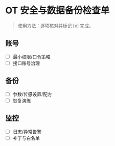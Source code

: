 # OT 安全与数据备份检查单

> 使用方法：逐项核对并标记 [x] 完成。

## 账号

- [ ] 最小权限/口令策略
- [ ] 接口账号治理

## 备份

- [ ] 参数/传感设置/配方
- [ ] 恢复演练

## 监控

- [ ] 日志/异常告警
- [ ] 补丁与白名单
